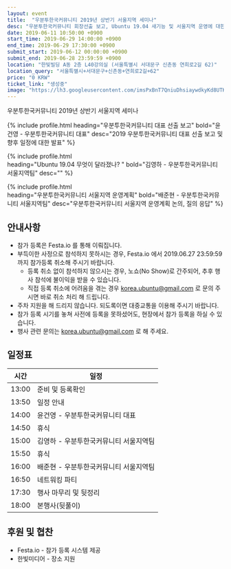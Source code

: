 ```yaml
---
layout: event
title:  "우분투한국커뮤니티 2019년 상반기 서울지역 세미나"
desc: "우분투한국커뮤니티 회장선출 보고, Ubuntu 19.04 새기능 및 서울지역 운영에 대한 논의"
date: 2019-06-11 10:50:00 +0900
start_time: 2019-06-29 14:00:00 +0900
end_time: 2019-06-29 17:30:00 +0900
submit_start: 2019-06-12 00:00:00 +0900
submit_end: 2019-06-28 23:59:59 +0900
location: "한빛빌딩 A동 2층 L40강의실 (서울특별시 서대문구 신촌동 연희로2길 62)"
location_query: "서울특별시+서대문구+신촌동+연희로2길+62"
price: "0 KRW"
ticket_link: "생성중"
image: "https://lh3.googleusercontent.com/imsPxBnT7QniuDhsiaywdkyKd8UTKuwYoxrg0lLTme5k5ZQzi07e49uiYTCMMc7vWtivKvqfo3JN3s_D3Sl2G2AWwOqS7m56GwaVZ8fBZX5jwxJEEGCTFigxT0V3-1K1SwG-Z0LYnVX-zAKIYX2X-Q16qswevTHFWKi1iJXEZE75bSEVPMEJxdzLP0wmGtTwkOthI7LtRM0jVWlk98Qr87ciX9vK5eVM8G8mSJ0TlSkmvsogOMwh03NppZCcqr12S3SkDxQ8jn5XYOjHis_g4iJuUieHnAwEaJpx7u3BM21zoH4s86DH2afwxxyOV7xz-KxlkdQJN20ZJv4HkhupvGYJq6C5R9JGyE1F-FB9gZc_JhyTP336TSLz4AijRSIZlFzfq0hgBJkwBt7XINm7_lS1T9aA7HEI4gOaGO15y-yCIZc5DuvL40QeurTH0eD61lTfpxQjGnA9vnG6So1TtJ2b1BX4ij2k8PTG8dVzx-y7gLYg17y0OGYSSxkpIz7MOq6h_cQSap2h59TDBSB175BaL0GdaiEX9QWP42Z0xGSKngG4A8aQINc91hXKZe6ZkkI9_ozQNCaimjqq5MXy8lMEyX3kxJtE025fhuyx_FGb49pddYQTJkYuV6TRCN6jch6OisvtOeEkACr7oEI7zNVNJYYV8f8wtcLBk_kOnO9iwg=s642-no"
---
```


우분투한국커뮤니티 2019년 상반기 서울지역 세미나


{% include profile.html
  heading="우분투한국커뮤니티 대표 선출 보고" bold="윤건영 - 우분투한국커뮤니티 대표"
  desc="2019 우분투한국커뮤니티 대표 선출 보고 및 향후 일정에 대한 발표" %}

{% include profile.html  
  heading="Ubuntu 19.04 무엇이 달라졌나? " bold="김영하 - 우분투한국커뮤니티 서울지역팀"
  desc="" %}

{% include profile.html  
  heading="우분투한국커뮤니티 서울지역 운영계획" bold="배준현 - 우분투한국커뮤니티 서울지역팀"
  desc="우분투한국커뮤니티 서울지역 운영계획 논의, 질의 응답" %}

## 안내사항
- 참가 등록은 Festa.io 를 통해 이뤄집니다.
- 부득이한 사정으로 참석하지 못하시는 경우, Festa.io 에서 2019.06.27 23:59:59 까지 참가등록 취소해 주시기 바랍니다.
  - 등록 취소 없이 참석하지 않으시는 경우, 노쇼(No Show)로 간주되어, 추후 행사 참석에 불이익을 받을 수 있습니다.
  - 직접 등록 취소에 어려움을 겪는 경우 korea.ubuntu@gmail.com 로 문의 주시면 바로 취소 처리 해 드립니다.
- 주차 지원을 해 드리지 않습니다. 되도록이면 대중교통을 이용해 주시기 바랍니다.
- 참가 등록 시기를 놓쳐 사전에 등록을 못하셨어도, 현장에서 참가 등록을 하실 수 있습니다.
- 행사 관련 문의는 korea.ubuntu@gmail.com 로 해 주세요.

## 일정표

시간 | 일정
--- | ---
13:00 | 준비 및 등록확인
13:50  | 일정 안내
14:00  | 윤건영 - 우분투한국커뮤니티 대표
14:50  | 휴식
15:00  | 김영하 - 우분투한국커뮤니티 서울지역팀
15:50  | 휴식
16:00  | 배준현 - 우분투한국커뮤니티 서울지역팀
16:50  | 네트워킹 파티
17:30 | 행사 마무리 및 뒷정리
18:00 | 본행사(뒷풀이)

## 후원 및 협찬
- Festa.io - 참가 등록 시스템 제공
- 한빛미디어 - 장소 지원
